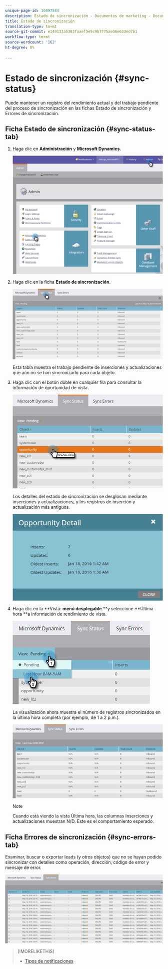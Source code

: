 ```yaml
---
unique-page-id: 10097584
description: Estado de sincronización - Documentos de marketing - Documentación del producto
title: Estado de sincronización
translation-type: tm+mt
source-git-commit: e149133a5383faaef5e9c9b7775ae36e633ed7b1
workflow-type: tm+mt
source-wordcount: '162'
ht-degree: 0%

---
```



# Estado de sincronización {#sync-status}

Puede mantener un registro del rendimiento actual y del trabajo pendiente del proceso de sincronización en las fichas Estado de sincronización y Errores de sincronización.

## Ficha Estado de sincronización {#sync-status-tab}

1. Haga clic en **Administración** y **Microsoft Dynamics**.

   ![](assets/image2016-1-20-11-3a34-3a14.png)

1. Haga clic en la ficha **Estado de sincronización**.

   ![](assets/image2016-5-19-10-3a1-3a11.png)

   Esta tabla muestra el trabajo pendiente de inserciones y actualizaciones que aún no se han sincronizado para cada objeto.

1. Haga clic con el botón doble en cualquier fila para consultar la información de oportunidad de vista.

   ![](assets/image2016-5-19-10-3a3-3a21.png)

   Los detalles del estado de sincronización se desglosan mediante inserciones y actualizaciones, y los registros de inserción y actualización más antiguos.

   ![](assets/image2016-1-22-10-3a51-3a10.png)

1. Haga clic en la **Vista: **menú desplegable** **y seleccione **Última hora **a información de rendimiento de vista.

   ![](assets/image2016-5-19-10-3a20-3a7.png)

   La visualización ahora muestra el número de registros sincronizados en la última hora completa (por ejemplo, de 1 a 2 p.m.).

   ![](assets/image2016-5-19-10-3a22-3a15.png)

   >[!NOTE]
   >
   >Cuando está viendo la vista Última hora, las columnas Inserciones y actualizaciones muestran N/D. Este es el comportamiento esperado.

## Ficha Errores de sincronización {#sync-errors-tab}

Examinar, buscar o exportar leads (y otros objetos) que no se hayan podido sincronizar con detalles como operación, dirección, código de error y mensaje de error.

![](assets/image2016-5-19-10-3a26-3a35.png)

>[!MORELIKETHIS]
>
>* [Tipos de notificaciones](../../../../product-docs/core-marketo-concepts/miscellaneous/understanding-notifications/notification-types.md)

